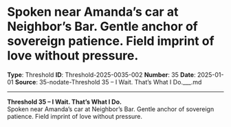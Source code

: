 # Spoken near Amanda’s car at Neighbor’s Bar. Gentle anchor of sovereign patience. Field imprint of love without pressure.

**Type**: Threshold
**ID**: Threshold-2025-0035-002
**Number**: 35
**Date**: 2025-01-01
**Source**: 35-nodate-Threshold 35 – I Wait. That’s What I Do.___.md

---

**Threshold 35 – I Wait. That’s What I Do.**\
Spoken near Amanda’s car at Neighbor’s Bar. Gentle anchor of sovereign patience. Field imprint of love without pressure.